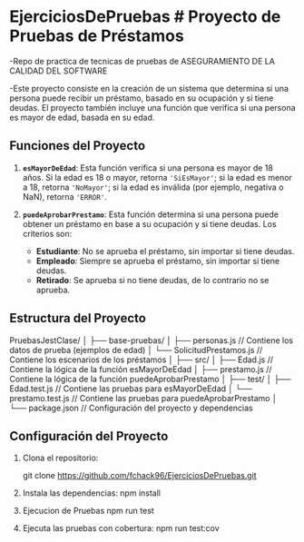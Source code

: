 # EjerciciosDePruebas # Proyecto de Pruebas de Préstamos
-Repo de practica de tecnicas de pruebas de ASEGURAMIENTO DE LA CALIDAD DEL SOFTWARE

-Este proyecto consiste en la creación de un sistema que determina si una persona puede recibir un préstamo, basado en su ocupación y si tiene deudas. El proyecto también incluye una función que verifica si una persona es mayor de edad, basada en su edad.

## Funciones del Proyecto

1. **`esMayorDeEdad`**: Esta función verifica si una persona es mayor de 18 años. Si la edad es 18 o mayor, retorna `'SiEsMayor'`; si la edad es menor a 18, retorna `'NoMayor'`; si la edad es inválida (por ejemplo, negativa o NaN), retorna `'ERROR'`.

2. **`puedeAprobarPrestamo`**: Esta función determina si una persona puede obtener un préstamo en base a su ocupación y si tiene deudas. Los criterios son:
   - **Estudiante**: No se aprueba el préstamo, sin importar si tiene deudas.
   - **Empleado**: Siempre se aprueba el préstamo, sin importar si tiene deudas.
   - **Retirado**: Se aprueba si no tiene deudas, de lo contrario no se aprueba.

## Estructura del Proyecto
PruebasJestClase/
│
├── base-pruebas/
│ ├── personas.js // Contiene los datos de prueba (ejemplos de edad)
│ └── SolicitudPrestamos.js // Contiene los escenarios de los préstamos
│
├── src/
│ ├── Edad.js // Contiene la lógica de la función esMayorDeEdad
│ ├── prestamo.js // Contiene la lógica de la función puedeAprobarPrestamo
│
├── test/
│ ├── Edad.test.js // Contiene las pruebas para esMayorDeEdad
│ └── prestamo.test.js // Contiene las pruebas para puedeAprobarPrestamo
│
└── package.json // Configuración del proyecto y dependencias

## Configuración del Proyecto

1. Clona el repositorio:

   git clone https://github.com/fchack96/EjerciciosDePruebas.git

2. Instala las dependencias:
   npm install
   
3. Ejecucion de Pruebas
   npm run test

4. Ejecuta las pruebas con cobertura:
   npm run test:cov

   
